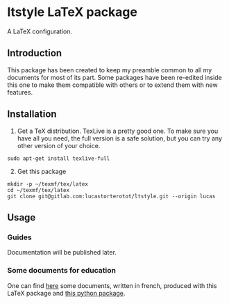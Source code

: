 # ltstyle LaTeX package
A LaTeX configuration.

## Introduction

This package has been created to keep my preamble common to all my documents for most of its part. Some packages have been re-edited inside this one to make them compatible with others or to extend them with new features.

## Installation
1. Get a TeX distribution. TexLive is a pretty good one. To make sure you have all you need, the full version is a safe solution, but you can try any other version of your choice.
``` 
sudo apt-get install texlive-full 
```
2. Get this package
```
mkdir -p ~/texmf/tex/latex
cd ~/texmf/tex/latex
git clone git@gitlab.com:lucastorterotot/ltstyle.git --origin lucas
```

## Usage
### Guides
Documentation will be published later.

### Some documents for education
One can find [here](https://www.dropbox.com/sh/kn9fxcoymh2nzmq/AAD4f_ximo6Pj4Mse9UPJIgSa?dl=0) some documents, written in french, produced with this LaTeX package and [this python package](https://gitlab.com/lucastorterotot/ltLaTeXpyplot).

